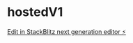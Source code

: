 # hostedV1

[Edit in StackBlitz next generation editor ⚡️](https://stackblitz.com/~/github.com/livioai/hostedV1)
